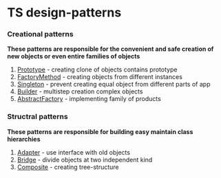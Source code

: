 # TS design-patterns 
### Creational patterns
**These patterns are responsible for the convenient and safe creation of new objects or even entire families of objects**
1. [Prototype](https://github.com/efnushtaev/JS-patterns/blob/main/Creational/Prototype.ts) - creating clone of objects contains prototype
2. [FactoryMethod](https://github.com/efnushtaev/JS-patterns/blob/main/Creational/FactoryMethod.ts) - creating objects from different instances
3. [Singleton](https://github.com/efnushtaev/JS-patterns/blob/main/Creational/Singleton.ts) - prevent creating equal object from different parts of app
4. [Builder](https://github.com/efnushtaev/JS-patterns/blob/main/Creational/Builder.ts) - multistep creation complex objects
5. [AbstractFactory](https://github.com/efnushtaev/JS-patterns/blob/main/Creational/AbstractFactory.ts) - implementing family of products

### Structral patterns
**These patterns are responsible for building easy maintain class hierarchies**
1. [Adapter](https://github.com/efnushtaev/JS-patterns/blob/main/StructuralPatterns/Adapter.ts) - use interface with old objects
1. [Bridge](https://github.com/efnushtaev/JS-patterns/blob/main/StructuralPatterns/Bridge.ts) - divide objects at two independent kind
1. [Composite](https://github.com/efnushtaev/JS-patterns/blob/main/StructuralPatterns/Composite.ts) - creating tree-structure
